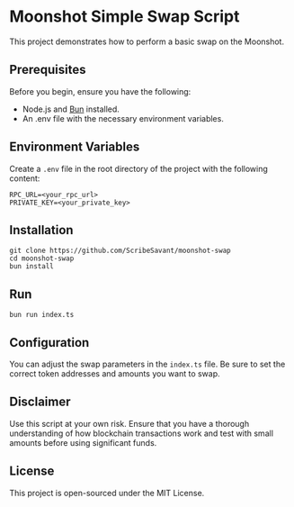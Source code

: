 # Moonshot Simple Swap Script

This project demonstrates how to perform a basic swap on the Moonshot.

## Prerequisites
Before you begin, ensure you have the following:

- Node.js and [Bun](https://bun.sh) installed.
- An .env file with the necessary environment variables.
## Environment Variables
Create a `.env` file in the root directory of the project with the following content:
```
RPC_URL=<your_rpc_url>
PRIVATE_KEY=<your_private_key>
```
## Installation

```shell
git clone https://github.com/ScribeSavant/moonshot-swap
cd moonshot-swap
bun install
```

## Run
```shell
bun run index.ts
```

## Configuration
You can adjust the swap parameters in the `index.ts` file. Be sure to set the correct token addresses and amounts you want to swap.


## Disclaimer
Use this script at your own risk. Ensure that you have a thorough understanding of how blockchain transactions work and test with small amounts before using significant funds.

## License
This project is open-sourced under the MIT License.